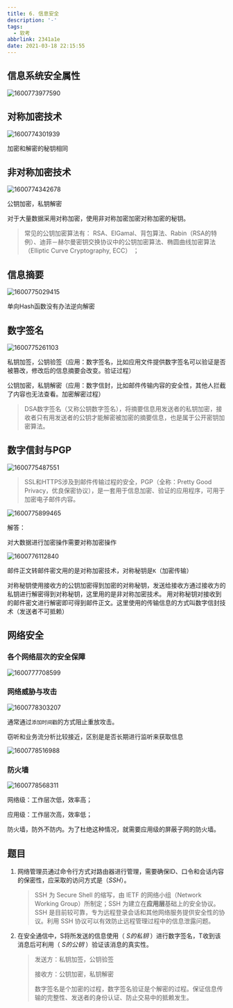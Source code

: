 ```yaml
---
title: 6. 信息安全
description: '-'
tags:
  - 软考
abbrlink: 2341a1e
date: 2021-03-18 22:15:55
---
```




## 信息系统安全属性

![1600773977590](http://blog.cdn.ionluo.cn/blog/1600773977590.png)

## 对称加密技术

![1600774301939](http://blog.cdn.ionluo.cn/blog/1600774301939.png)

加密和解密的秘钥相同



## 非对称加密技术

![1600774342678](http://blog.cdn.ionluo.cn/blog/1600774342678.png)

公钥加密，私钥解密



对于大量数据采用对称加密，使用非对称加密加密对称加密的秘钥。



> 常见的公钥加密算法有：  RSA、ElGamal、背包算法、Rabin（RSA的特例）、迪菲－赫尔曼密钥交换协议中的公钥加密算法、椭圆曲线加密算法（Elliptic Curve Cryptography, ECC） ；





## 信息摘要

![1600775029415](http://blog.cdn.ionluo.cn/blog/1600775029415.png)

单向Hash函数没有办法逆向解密





## 数字签名

![1600775261103](http://blog.cdn.ionluo.cn/blog/1600775261103.png)



私钥加签，公钥验签（应用：数字签名，比如应用文件提供数字签名可以验证是否被篡改，修改后的信息摘要会改变。验证过程）

公钥加密，私钥解密（应用：数字信封，比如邮件传输内容的安全性，其他人拦截了内容也无法查看。加密解密过程）



> DSA数字签名（又称公钥数字签名），将摘要信息用发送者的私钥加密，接收者只有用发送者的公钥才能解密被加密的摘要信息，也是属于公开密钥加密算法。

## 数字信封与PGP

![1600775487551](http://blog.cdn.ionluo.cn/blog/1600775487551.png)

> SSL和HTTPS涉及到邮件传输过程的安全，PGP（全称：Pretty Good Privacy，优良保密协议），是一套用于信息加密、验证的应用程序，可用于加密电子邮件内容。



![1600775899465](http://blog.cdn.ionluo.cn/blog/1600775899465.png)

解答：

对大数据进行加密操作需要对称加密操作



![1600776112840](http://blog.cdn.ionluo.cn/blog/1600776112840.png)

邮件正文转邮件密文用的是对称加密技术，对称秘钥是`K`（加密传输）

对称秘钥使用接收方的公钥加密得到加密的对称秘钥，发送给接收方通过接收方的私钥进行解密得到对称秘钥，这里用的是非对称加密技术。 用对称秘钥对接收到的邮件密文进行解密即可得到邮件正文。这里使用的传输信息的方式叫数字信封技术（发送者不可抵赖）



## 网络安全

### 各个网络层次的安全保障

![1600777708599](http://blog.cdn.ionluo.cn/blog/1600777708599.png)



### 网络威胁与攻击

![1600778303207](http://blog.cdn.ionluo.cn/blog/1600778303207.png)

通常通过`添加时间戳`的方式阻止重放攻击。

窃听和业务流分析比较接近，区别是是否长期进行监听来获取信息

![1600778516988](http://blog.cdn.ionluo.cn/blog/1600778516988.png)

### 防火墙

![1600778568311](http://blog.cdn.ionluo.cn/blog/1600778568311.png)

网络级：工作层次低，效率高；

应用级：工作层次高，效率低；

防火墙，防外不防内。为了杜绝这种情况，就需要应用级的屏蔽子网的防火墙。



## 题目

1. 网络管理员通过命令行方式对路由器进行管理，需要确保ID、口令和会话内容的保密性，应采取的访问方式是（*SSH*）。

   > SSH 为 Secure Shell 的缩写，由 IETF 的网络小组（Network Working Group）所制定；SSH 为建立在**应用层**基础上的安全协议。SSH 是目前较可靠，专为远程登录会话和其他网络服务提供安全性的协议。利用 SSH 协议可以有效防止远程管理过程中的信息泄露问题。

2. 在安全通信中，S将所发送的信息使用（ *S的私钥* ）进行数字签名，T收到该消息后可利用（ *S的公钥* ）验证该消息的真实性。

   > 发送方：私钥加签，公钥验签
   >
   > 接收方：公钥加密，私钥解密
   >
   > 数字签名是个加密的过程，数字签名验证是个解密的过程。保证信息传输的完整性、发送者的身份认证、防止交易中的抵赖发生。

